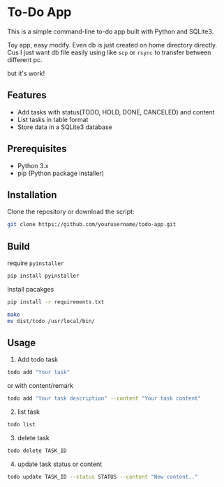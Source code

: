 # To-Do App

This is a simple command-line to-do app built with Python and SQLite3. 

Toy app, easy modify. Even db is just created on home directory directly. Cus I just want db file easily using like `scp` or `rsync` to transfer between different pc.

but it's work!

## Features

- Add tasks with status(TODO, HOLD, DONE, CANCELED) and content
- List tasks in table format
- Store data in a SQLite3 database

## Prerequisites

- Python 3.x
- pip (Python package installer)

## Installation

Clone the repository or download the script:
```bash
git clone https://github.com/yourusername/todo-app.git
```

## Build
require `pyinstaller`
```bash
pip install pyinstaller
```
Install pacakges
```bash
pip install -r requirements.txt
```

```bash
make 
mv dist/todo /usr/local/bin/
```

## Usage
1. Add todo task
```bash
todo add "Your task" 
```
or with content/remark
```bash
todo add "Your task description" --content "Your task content"

```

2. list task
```bash
todo list
```

3. delete task
```bash
todo delete TASK_ID
```

4. update task status or content
```bash
todo update TASK_ID --status STATUS --content "New content.." 
```

